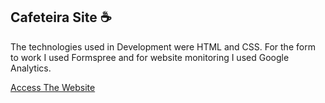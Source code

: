 ## Cafeteira Site :coffee:
The technologies used in Development were HTML and CSS. For the form to work I used Formspree and for website monitoring I used Google Analytics.

[Access The Website](https://gabrielsantos198.github.io/Site-Cafeteria/)
